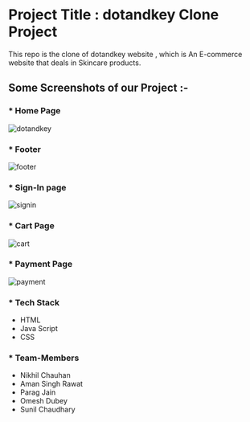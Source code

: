 # Project Title : dotandkey Clone Project

This repo is the clone of dotandkey website , which is An E-commerce website that deals in Skincare products.

## Some Screenshots of our Project :-

### * Home Page 

![dotandkey](https://user-images.githubusercontent.com/103629917/191197195-5657db2a-f425-4c50-89ab-8aa53144beac.png)

### * Footer 

![footer](https://user-images.githubusercontent.com/103629917/191197290-3395496d-10bc-4a0d-b613-51a9d195ba3a.png)

### * Sign-In page

![signin](https://user-images.githubusercontent.com/103629917/191197534-029e5c24-bbbb-4c74-a040-5f5edca4ce06.png)

### * Cart Page

![cart](https://user-images.githubusercontent.com/103629917/195595289-963a1413-8532-4279-9366-049c7ec5dadd.png)

### * Payment Page

![payment](https://user-images.githubusercontent.com/103629917/195595206-997a2f29-06a4-46c7-9af7-360d58676d9e.png)

### * Tech Stack

- HTML
- Java Script
- CSS


### * Team-Members

- Nikhil Chauhan
- Aman Singh Rawat
- Parag Jain
- Omesh Dubey
- Sunil Chaudhary
